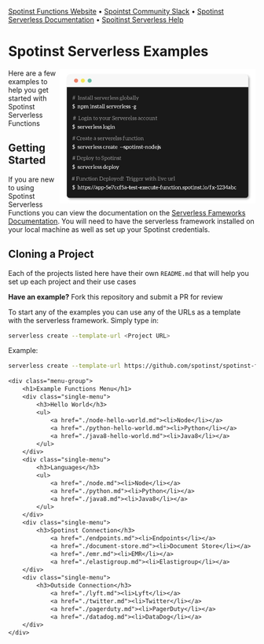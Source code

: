 
[Spotinst Functions Website](https://spotinst.com/products/spotinst-functions/) • [Spointst Community Slack](https://join.slack.com/t/spotinst-community/shared_invite/enQtMjM5MjUzMDYwMzY4LTQ4YjNkODgyNmE3MGE4ZjU3MjdmZmQ0ZTk3NTZmOTNmZmI3NjFhYjYwNzI1MzAxMzM1Yzk3NTY5MDhiN2U3Zjg) • [Spotinst Serverless Documentation](https://serverless.com/framework/docs/providers/spotinst/) • [Spoitinst Serverless Help](https://help.spotinst.com/hc/en-us/categories/115000701089-Spotinst-Functions-)

# Spotinst Serverless Examples

<img align="right" width="400" src="./assets/terminal.jpg" />

Here are a few examples to help you get started with Spotinst Serverless Functions

## Getting Started 

If you are new to using Spotinst Serverless Functions you can view the documentation on the [Serverless Fameworks Documentation](https://serverless.com/framework/docs/providers/spotinst/). You will need to have the serverless framework installed on your local machine as well as set up your Spotinst credentials.

## Cloning a Project

Each of the projects listed here have their own `README.md` that will help you set up each project and their use cases

**Have an example?** Fork this repository and submit a PR for review

To start any of the examples you can use any of the URLs as a template with the serverless framework. Simply type in:

```bash
serverless create --template-url <Project URL>
```

Example:

```bash
serverless create --template-url https://github.com/spotinst/spotinst-functions-examples/tree/master/node-spotinst-api-getGroups
```

<style>
.menu-group{
	display:inline-block;
}
.single-menu{
	width: 22%;
	min-height:350px;
    float:left;
    border: 2px solid black;
    border-radius: 5px;
	padding: 10px 10px;
	margin: 10px 10px;
	margin-top: 0px;
}
li{
	font-size: 16px;
}
</style>

    <div class="menu-group">
    	<h1>Example Functions Menu</h1>
		<div class="single-menu">
			<h3>Hello World</h3>
			<ul>
				<a href="./node-hello-world.md"><li>Node</li></a>
				<a href="./python-hello-world.md"><li>Python</li></a>
				<a href="./java8-hello-world.md"><li>Java8</li></a>
			</ul>
		</div>
	   	<div class="single-menu">
			<h3>Languages</h3>
			<ul>
				<a href="./node.md"><li>Node</li></a>
				<a href="./python.md"><li>Python</li></a>
				<a href="./java8.md"><li>Java8</li></a>
			</ul>
		</div>
		<div class="single-menu">
			<h3>Spotinst Connection</h3>
				<a href="./endpoints.md"><li>Endpoints</li></a>
				<a href="./document-store.md"><li>Document Store</li></a>
				<a href="./emr.md"><li>EMR</li></a>
				<a href="./elastigroup.md"><li>Elastigroup</li></a>
		</div>
		<div class="single-menu">
			<h3>Outside Connection</h3>
				<a href="./lyft.md"><li>Lyft</li></a>
				<a href="./twitter.md"><li>Twitter</li></a>
				<a href="./pagerduty.md"><li>PagerDuty</li></a>
				<a href="./datadog.md"><li>DataDog</li></a>
		</div>
    </div>



